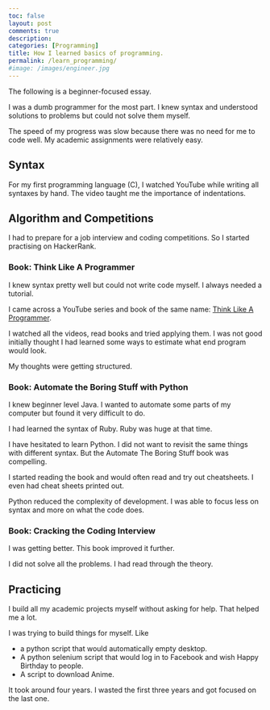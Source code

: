 ```yaml
---
toc: false
layout: post
comments: true
description:
categories: [Programming]
title: How I learned basics of programming.
permalink: /learn_programming/
#image: /images/engineer.jpg
---
```


The following is a beginner-focused essay.

I was a dumb programmer for the most part. I knew syntax and understood solutions to problems but could not solve them myself.

The speed of my progress was slow because there was no need for me to code well. My academic assignments were relatively easy.

## Syntax

For my first programming language (C), I watched YouTube while writing all syntaxes by hand. The video taught me the importance of indentations.

## Algorithm and Competitions

I had to prepare for a job interview and coding competitions. So I started practising on HackerRank.

### Book: Think Like A Programmer

I knew syntax pretty well but could not write code myself. I always needed a tutorial.

I came across a YouTube series and book of the same name:  [Think Like A Programmer](https://www.youtube.com/playlist?list=PLKQ5LYb497AZIZe9dBWy8GwLluVaMQVj0).

I watched all the videos, read books and tried applying them. I was not good initially thought I had learned some ways to estimate what end program would look.

My thoughts were getting structured.

### Book: Automate the Boring Stuff with Python

I knew beginner level Java. I wanted to automate some parts of my computer but found it very difficult to do.

I had learned the syntax of Ruby. Ruby was huge at that time.

I have hesitated to learn Python. I did not want to revisit the same things with different syntax. But the Automate The Boring Stuff book was compelling.

I started reading the book and would often read and try out cheatsheets. I even had cheat sheets printed out.

Python reduced the complexity of development. I was able to focus less on syntax and more on what the code does.

### Book: Cracking the Coding Interview

I was getting better. This book improved it further.

I did not solve all the problems. I had read through the theory.

## Practicing

I build all my academic projects myself without asking for help. That helped me a lot.

I was trying to build things for myself. Like
- a python script that would automatically empty desktop.
- A python selenium script that would log in to Facebook and wish Happy Birthday to people.
- A script to download Anime.

It took around four years. I wasted the first three years and got focused on the last one.
